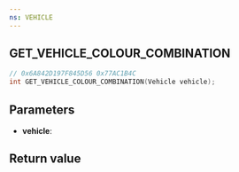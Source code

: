 ```yaml
---
ns: VEHICLE
---
```

## GET_VEHICLE_COLOUR_COMBINATION

```c
// 0x6A842D197F845D56 0x77AC1B4C
int GET_VEHICLE_COLOUR_COMBINATION(Vehicle vehicle);
```


## Parameters
* **vehicle**: 

## Return value
